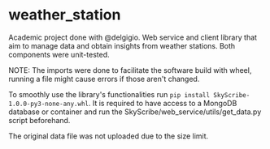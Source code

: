 # weather_station
Academic project done with @delgigio. Web service and client library that aim to manage data and obtain insights from weather stations. Both components were unit-tested.

NOTE: The imports were done to facilitate the software build with wheel, running a file might cause errors if those aren't changed.

To smoothly use the library's functionalities run `pip install SkyScribe-1.0.0-py3-none-any.whl`. It is required to have access to a MongoDB database or container and run the SkyScribe/web_service/utils/get_data.py script beforehand.

The original data file was not uploaded due to the size limit.
